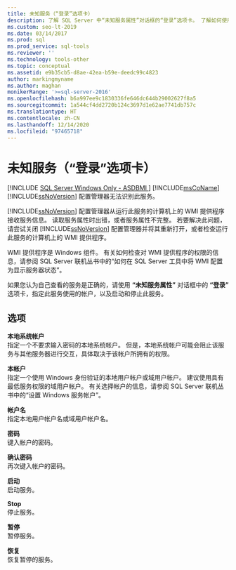 ```yaml
---
title: 未知服务（“登录”选项卡）
description: 了解 SQL Server 中“未知服务属性”对话框的“登录”选项卡。 了解如何使用此选项卡来指定帐户以及启动或停止服务。
ms.custom: seo-lt-2019
ms.date: 03/14/2017
ms.prod: sql
ms.prod_service: sql-tools
ms.reviewer: ''
ms.technology: tools-other
ms.topic: conceptual
ms.assetid: e9b35cb5-d8ae-42ea-b59e-deedc99c4823
author: markingmyname
ms.author: maghan
monikerRange: '>=sql-server-2016'
ms.openlocfilehash: b6a997ee9c1830336fe646dc644b29002627f8a5
ms.sourcegitcommit: 1a544cf4dd2720b124c3697d1e62ae7741db757c
ms.translationtype: HT
ms.contentlocale: zh-CN
ms.lasthandoff: 12/14/2020
ms.locfileid: "97465718"
---
```

# <a name="unknown-service-log-on-tab"></a>未知服务（“登录”选项卡）
[!INCLUDE [SQL Server Windows Only - ASDBMI ](../../includes/applies-to-version/sql-windows-only-asdbmi.md)]
  [!INCLUDE[msCoName](../../includes/msconame-md.md)] [!INCLUDE[ssNoVersion](../../includes/ssnoversion-md.md)] 配置管理器无法识别此服务。  
  
 [!INCLUDE[ssNoVersion](../../includes/ssnoversion-md.md)] 配置管理器从运行此服务的计算机上的 WMI 提供程序接收服务信息。 读取服务属性时出错，或者服务属性不完整。 若要解决此问题，请尝试关闭 [!INCLUDE[ssNoVersion](../../includes/ssnoversion-md.md)] 配置管理器并将其重新打开，或者检查运行此服务的计算机上的 WMI 提供程序。  
  
 WMI 提供程序是 Windows 组件。 有关如何检查对 WMI 提供程序的权限的信息，请参阅 SQL Server 联机丛书中的“如何在 SQL Server 工具中将 WMI 配置为显示服务器状态”。  
  
 如果您认为自己查看的服务是正确的，请使用 **“未知服务属性”** 对话框中的 **“登录”** 选项卡，指定此服务使用的帐户，以及启动和停止此服务。  
  
## <a name="options"></a>选项  
 **本地系统帐户**  
 指定一个不要求输入密码的本地系统帐户。 但是，本地系统帐户可能会阻止该服务与其他服务器进行交互，具体取决于该帐户所拥有的权限。  
  
 **本帐户**  
 指定一个使用 Windows 身份验证的本地用户帐户或域用户帐户。 建议使用具有最低服务权限的域用户帐户。 有关选择帐户的信息，请参阅 SQL Server 联机丛书中的“设置 Windows 服务帐户”。  
  
 **帐户名**  
 指定本地用户帐户名或域用户帐户名。  
  
 **密码**  
 键入帐户的密码。  
  
 **确认密码**  
 再次键入帐户的密码。  
  
 **启动**  
 启动服务。  
  
 **Stop**  
 停止服务。  
  
 **暂停**  
 暂停服务。  
  
 **恢复**  
 恢复暂停的服务。  
  
  
